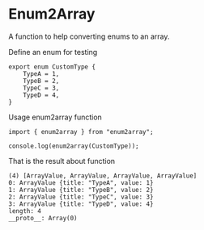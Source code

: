 # Enum2Array

A function to help converting enums to an array.

Define an enum for testing
```
export enum CustomType {
    TypeA = 1,
    TypeB = 2,
    TypeC = 3,
    TypeD = 4,
}
```

Usage enum2array function

```
import { enum2array } from "enum2array";

console.log(enum2array(CustomType));
```

That is the result about function

```
(4) [ArrayValue, ArrayValue, ArrayValue, ArrayValue]
0: ArrayValue {title: "TypeA", value: 1}
1: ArrayValue {title: "TypeB", value: 2}
2: ArrayValue {title: "TypeC", value: 3}
3: ArrayValue {title: "TypeD", value: 4}
length: 4
__proto__: Array(0)
```